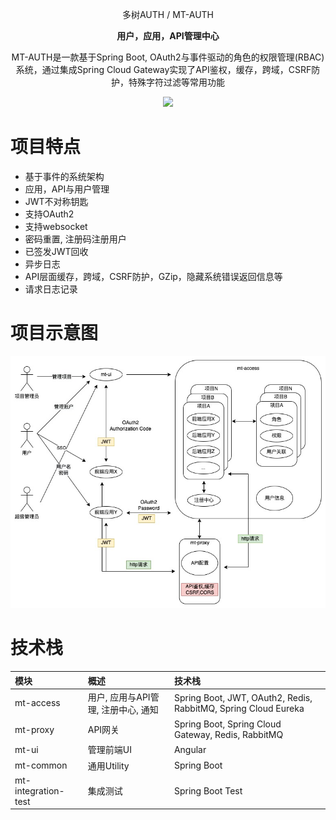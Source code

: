 <p align="center" >
    多树AUTH / MT-AUTH
</p>
<p align="center">
  <strong>用户，应用，API管理中心</strong>
</p>
<p align="center">
  MT-AUTH是一款基于Spring Boot, OAuth2与事件驱动的角色的权限管理(RBAC)系统，通过集成Spring Cloud Gateway实现了API鉴权，缓存，跨域，CSRF防护，特殊字符过滤等常用功能
</p>

<p align="center">
    <img src="https://img.shields.io/github/last-commit/publicdevop2019/mt-auth.svg?style=flat-square" />
</p>

# 项目特点
- 基于事件的系统架构
- 应用，API与用户管理  
- JWT不对称钥匙
- 支持OAuth2 
- 支持websocket
- 密码重置, 注册码注册用户
- 已签发JWT回收
- 异步日志
- API层面缓存，跨域，CSRF防护，GZip，隐藏系统错误返回信息等
- 请求日志记录
# 项目示意图
![arthitecture](./doc/arthitecture/architecture.jpg)
# 技术栈
| 模块                       | 概述                                  | 技术栈                                  |  
|:---------------------------|:--------------------------------------|:--------------------------------------|
| mt-access      | 用户, 应用与API管理, 注册中心, 通知 |Spring Boot, JWT, OAuth2, Redis, RabbitMQ, Spring Cloud Eureka
| mt-proxy        | API网关   |Spring Boot, Spring Cloud Gateway, Redis, RabbitMQ
| mt-ui | 管理前端UI |Angular
| mt-common | 通用Utility  |Spring Boot
| mt-integration-test | 集成测试 |Spring Boot Test